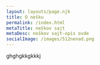 ```yaml
---
layout: layouts/page.njk
title: O nešku
permalink: /index.html
metaTitle: neškov sajt
metaDesc: neškov sajt-opis ovde
socialImage: /images/512nenad.png
---
```

ghghgkkgkkkj